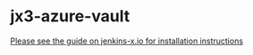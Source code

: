 # jx3-azure-vault
[Please see the guide on jenkins-x.io for installation instructions](https://jenkins-x.io/v3/admin/platforms/azure/)
